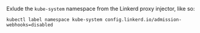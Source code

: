 Exlude the `kube-system` namespace from the Linkerd proxy injector, like so:

```
kubectl label namespace kube-system config.linkerd.io/admission-webhooks=disabled
```

